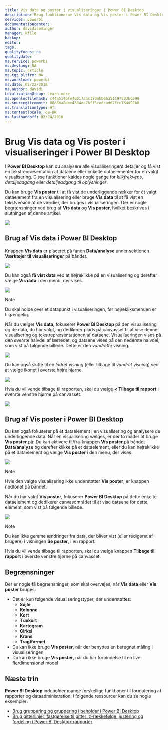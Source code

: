 ```yaml
---
title: Vis data og poster i visualiseringer i Power BI Desktop
description: Brug funktionerne Vis data og Vis poster i Power BI Desktop til at analysere oplysninger
services: powerbi
documentationcenter: 
author: davidiseminger
manager: kfile
backup: 
editor: 
tags: 
qualityfocus: no
qualitydate: 
ms.service: powerbi
ms.devlang: NA
ms.topic: article
ms.tgt_pltfrm: NA
ms.workload: powerbi
ms.date: 02/22/2018
ms.author: davidi
LocalizationGroup: Learn more
ms.openlocfilehash: c44a5140fe40217aac170abb0b351197803b6299
ms.sourcegitcommit: 88c8ba8dee4384ea7bff5cedcad67fce784d92b0
ms.translationtype: HT
ms.contentlocale: da-DK
ms.lasthandoff: 02/24/2018
---
```

# <a name="use-see-data-and-see-records-in-power-bi-desktop"></a>Brug Vis data og Vis poster i visualiseringer i Power BI Desktop
I **Power BI Desktop** kan du analysere alle visualiseringers detaljer og få vist en tekstrepræsentation af dataene eller enkelte dataelementer for en valgt visualisering. Disse funktioner kaldes nogle gange for *klikfrekvens*, *detaljeadgang* eller *detaljeadgang til oplysninger*.

Du kan bruge **Vis poster** til at få vist de underliggende rækker for ét valgt dataelement fra en visualisering eller bruge **Vis data** til at få vist en tekstversion af de værdier, der bruges i visualiseringen. Der er nogle begrænsninger ved brug af **Vis data** og **Vis poster**, hvilket beskrives i slutningen af denne artikel.

![](media/desktop-see-data-see-records/see-data-see-records_1.png)

## <a name="using-see-data-in-power-bi-desktop"></a>Brug af Vis data i Power BI Desktop
Knappen **Vis data** er placeret på fanen **Data/analyse** under sektionen **Værktøjer til visualiseringer** på båndet.

![](media/desktop-see-data-see-records/see-data-see-records_2.png)

Du kan også **få vist data** ved at højreklikke på en visualisering og derefter vælge **Vis data** i den menu, der vises.

![](media/desktop-see-data-see-records/see-data-see-records_3.png)

> [!NOTE]
> Du skal holde over et datapunkt i visualiseringen, før højrekliksmenuen er tilgængelig.
> 
> 

Når du vælger **Vis data**, fokuserer **Power BI Desktop** på den visualisering og de data, du har valgt, og dedikerer plads på canvasset til at vise denne visualisering og tekstrepræsentationen af dataene. Visualiseringen vises på den øverste halvdel af lærredet, og dataene vises på den nederste halvdel, som vist på følgende billede. Dette er den *vandrette* visning.

![](media/desktop-see-data-see-records/see-data-see-records_4.png)

Du kan også skifte til en *lodret visning* (eller tilbage til *vandret visning*) ved at vælge ikonet i øverste højre hjørne.

![](media/desktop-see-data-see-records/see-data-see-records_5.png)

Hvis du vil vende tilbage til rapporten, skal du vælge **< Tilbage til rapport** i øverste venstre hjørne på canvasset.

![](media/desktop-see-data-see-records/see-data-see-records_6.png)

## <a name="using-see-records-in-power-bi-desktop"></a>Brug af Vis poster i Power BI Desktop
Du kan også fokuserer på ét dataelement i en visualisering og analysere de underliggende data. Når en visualisering vælges, er der to måder at bruge **Vis poster** på: Du kan aktivere til/fra-knappen **Vis poster** på båndet **Data/analyse** og derefter klikke på et dataelement, eller du kan højreklikke på et dataelement og vælge **Vis poster** i den menu, der vises.

![](media/desktop-see-data-see-records/see-data-see-records_7.png)

> [!NOTE]
> Hvis den valgte visualisering ikke understøtter **Vis poster**, er knappen nedtonet på båndet.
> 
> 

Når du har valgt **Vis poster**, fokuserer **Power BI Desktop** på dette enkelte dataelement og dedikerer canvasområdet til at vise dataene for dette element, som vist på følgende billede.

![](media/desktop-see-data-see-records/see-data-see-records_8.png)

> [!NOTE]
> Du kan ikke gemme ændringer fra data, der bliver vist (eller redigeret af brugere) i visningen **Se poster**, i en rapport.

Hvis du vil vende tilbage til rapporten, skal du vælge knappen **Tilbage til rapport** i øverste venstre hjørne på canvasset.

## <a name="limitations"></a>Begrænsninger
Der er nogle få begrænsninger, som skal overvejes, når **Vis data** eller **Vis poster** bruges:

* Det er kun følgende visualiseringstyper, der understøttes:
  * **Søjle**
  * **Kolonne**
  * **Kort**
  * **Trækort**
  * **Kartogram**
  * **Cirkel**
  * **Krans**
  * **Tragtformet**
* Du kan ikke bruge **Vis poster**, når der benyttes en beregnet måling i visualiseringen
* Du kan ikke bruge **Vis poster**, når du har forbindelse til en live flerdimensionel model

## <a name="next-steps"></a>Næste trin
**Power BI Desktop** indeholder mange forskellige funktioner til formatering af rapporter og dataadministration. I følgende ressourcer kan du se nogle eksempler:

* [Brug gruppering og gruppering i beholder i Power BI Desktop](desktop-grouping-and-binning.md)
* [Brug gitterlinjer, fastgørelse til gitter, z-rækkefølge, justering og fordeling i Power BI Desktop-rapporter](desktop-gridlines-snap-to-grid.md)

